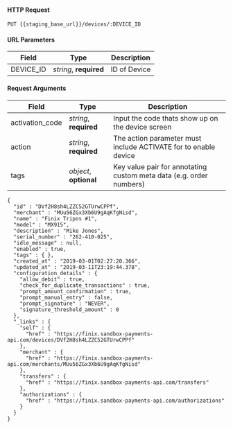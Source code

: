 #### HTTP Request

`PUT {{staging_base_url}}/devices/:DEVICE_ID`

#### URL Parameters

Field | Type | Description
----- | ---- | -----------
DEVICE_ID | *string*, **required** | ID of Device

#### Request Arguments

Field | Type | Description
----- | ---- | -----------
activation_code | *string*, **required** | Input the code thats show up on the device screen
action | *string*, **required** | The action parameter must include ACTIVATE for to enable device
tags | *object*, **optional** | Key value pair for annotating custom meta data (e.g. order numbers)


```
{
  "id" : "DVf2H8sh4LZZC52GTUrwCPPf",
  "merchant" : "MUu56ZGx3Xb6U9gAqKfgNisd",
  "name" : "Finix Tripos #1",
  "model" : "MX915",
  "description" : "Mike Jones",
  "serial_number" : "262-410-025",
  "idle_message" : null,
  "enabled" : true,
  "tags" : { },
  "created_at" : "2019-03-01T02:27:20.366",
  "updated_at" : "2019-03-11T23:19:44.378",
  "configuration_details" : {
    "allow_debit" : true,
    "check_for_duplicate_transactions" : true,
    "prompt_amount_confirmation" : true,
    "prompt_manual_entry" : false,
    "prompt_signature" : "NEVER",
    "signature_threshold_amount" : 0
  },
  "_links" : {
    "self" : {
      "href" : "https://finix.sandbox-payments-api.com/devices/DVf2H8sh4LZZC52GTUrwCPPf"
    },
    "merchant" : {
      "href" : "https://finix.sandbox-payments-api.com/merchants/MUu56ZGx3Xb6U9gAqKfgNisd"
    },
    "transfers" : {
      "href" : "https://finix.sandbox-payments-api.com/transfers"
    },
    "authorizations" : {
      "href" : "https://finix.sandbox-payments-api.com/authorizations"
    }
  }
}
```
